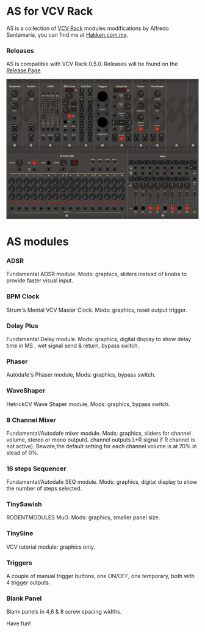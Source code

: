 
# AS for VCV Rack

AS is a collection of [VCV Rack](https://vcvrack.com/) modules modifications by Alfredo Santamaria, you can find me at [Hakken.com.mx](https://www.hakken.com.mx/).

### Releases

AS is compatible with VCV Rack 0.5.0. Releases will be found on the [Release Page](https://github.com/AScustomWorks/as/releases)

![AS](https://github.com/AScustomWorks/AS/blob/master/AS.JPG)

# AS modules

### ADSR
Fundamental ADSR module. Mods: graphics, sliders instead of knobs to provide faster visual input.

### BPM Clock
Strum's Mental VCV Master Clock. Mods: graphics, reset output trigger.

### Delay Plus
Fundamental Delay module. Mods: graphics, digital display to show delay time in MS , wet signal send & return, bypass switch.

### Phaser
Autodafe's Phaser module, Mods: graphics, bypass switch.

### WaveShaper
HetrickCV Wave Shaper module, Mods: graphics, bypass switch.

### 8 Channel Mixer
Fundamental/Autodafe mixer module. Mods: graphics, sliders for channel volume, stereo or mono output(L channel outputs L+R signal if R channel is not active). Beware,the default setting for each channel volume is at 70% in stead of 0%.

### 16 steps Sequencer
Fundamental/Autodafe SEQ module. Mods: graphics, digital display to show the number of steps selected.

### TinySawish
RODENTMODULES MuO. Mods: graphics, smaller panel size.

### TinySine
VCV tutorial module: graphics only.

### Triggers
A couple of manual trigger buttons, one ON/OFF, one temporary, both with 4 trigger outputs.

### Blank Panel
Blank panels in 4,6 & 8 screw spacing widths.

Have fun!
